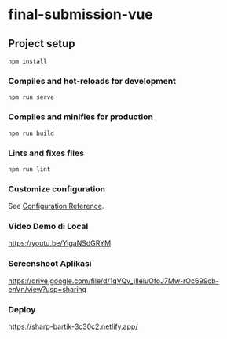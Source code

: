 # final-submission-vue

## Project setup
```
npm install
```

### Compiles and hot-reloads for development
```
npm run serve
```

### Compiles and minifies for production
```
npm run build
```

### Lints and fixes files
```
npm run lint
```

### Customize configuration
See [Configuration Reference](https://cli.vuejs.org/config/).

### Video Demo di Local
https://youtu.be/YigaNSdGRYM

### Screenshoot Aplikasi
https://drive.google.com/file/d/1qVQv_jIleiuOfoJ7Mw-rOc699cb-enVn/view?usp=sharing

### Deploy
https://sharp-bartik-3c30c2.netlify.app/
